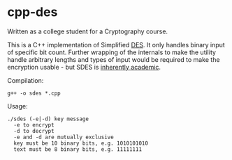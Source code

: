 # cpp-des
Written as a college student for a Cryptography course.

This is a C++ implementation of Simplified [DES](https://en.wikipedia.org/wiki/Data_Encryption_Standard). It only handles binary input of specific bit count. Further wrapping of the internals to make the utility handle arbitrary lengths and types of input would be required to make the encryption usable - but SDES is [inherently academic](https://en.wikipedia.org/wiki/Data_Encryption_Standard#Simplified_DES).

Compilation:

    g++ -o sdes *.cpp

Usage:

    ./sdes (-e|-d) key message
      -e to encrypt
      -d to decrypt
      -e and -d are mutually exclusive
      key must be 10 binary bits, e.g. 1010101010
      text must be 8 binary bits, e.g. 11111111
